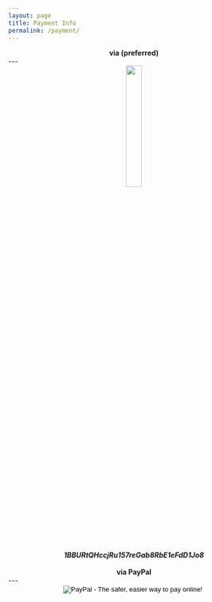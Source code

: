 ```yaml
---
layout: page
title: Payment Info
permalink: /payment/
---
```


<center>  <strong> via <i class="fa fa-btc" aria-hidden="true"></i> (preferred) </strong> </center>
---
<center><img src="http://simsi.es/img/simmonsBitcoin.png" width = "25%"/><br>
<strong><i>1BBURtQHccjRu157reGab8RbE1eFdD1Jo8</i></strong>
</center>
<br>
<center> <strong> via PayPal </strong> </center>
---
<center>
<form action="https://www.paypal.com/cgi-bin/webscr" method="post" target="_top">
<input type="hidden" name="cmd" value="_s-xclick">
<input type="hidden" name="hosted_button_id" value="P8KW7H39H7P6G">
<input type="image" src="https://www.paypalobjects.com/en_US/i/btn/btn_donateCC_LG.gif" border="0" name="submit" alt="PayPal - The safer, easier way to pay online!">
<img alt="" border="0" src="https://www.paypalobjects.com/en_US/i/scr/pixel.gif" width="1" height="1">
</form>
</center>

